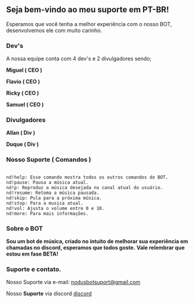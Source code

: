 ## Seja bem-vindo ao meu suporte em PT-BR!

Esperamos que você tenha a melhor experiência com o nosso BOT, desenvolvemos ele com muito carinho.


### Dev's

A nossa equipe conta com 4 dev's e 2 divulgadores sendo;

**Miguel ( CEO )**

**Flavio ( CEO )**

**Ricky  ( CEO )**

**Samuel ( CEO )** 

### Divulgadores

**Allan ( Div )**

**Duque ( Div )**


### Nosso Suporte ( Comandos )


```Comandos

nd!help: Esse comando mostra todos os outros comandos do BOT.
nd!pause: Pausa a música atual.
nd!p: Reproduz a música desejada no canal atual do usuário.
nd!resume: Retoma a música pausada.
nd!skip: Pula para a próxima música.
nd!stop: Para a musica atual.
nd!vol: Ajusta o volume entre 0 e 10.
nd!more: Para mais informações.

```


### Sobre o BOT

**Sou um bot de música, criado no intuito de melhorar sua experiência em chamadas no discord, esperamos que todos goste.**
**Vale relembrar que estou em fase BETA!**


### Suporte e contato.

Nosso Suporte via e-mail: nodusbotsuport@gmail.com


Nosso **Suporte** via discord [discord](https://discord.gg/wUrqFhF)
